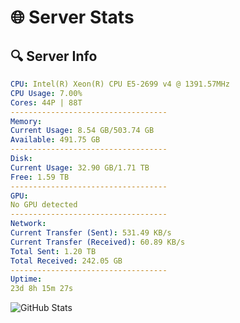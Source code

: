 # 🌐 Server Stats
## 🔍 Server Info
```yaml
CPU: Intel(R) Xeon(R) CPU E5-2699 v4 @ 1391.57MHz
CPU Usage: 7.00%
Cores: 44P | 88T
-----------------------------------
Memory:
Current Usage: 8.54 GB/503.74 GB
Available: 491.75 GB
-----------------------------------
Disk:
Current Usage: 32.90 GB/1.71 TB
Free: 1.59 TB
-----------------------------------
GPU:
No GPU detected
-----------------------------------
Network:
Current Transfer (Sent): 531.49 KB/s
Current Transfer (Received): 60.89 KB/s
Total Sent: 1.20 TB
Total Received: 242.05 GB
-----------------------------------
Uptime:
23d 8h 15m 27s
```
![GitHub Stats](https://img.shields.io/badge/Updated-2025-05-13_01:24:15-blue)